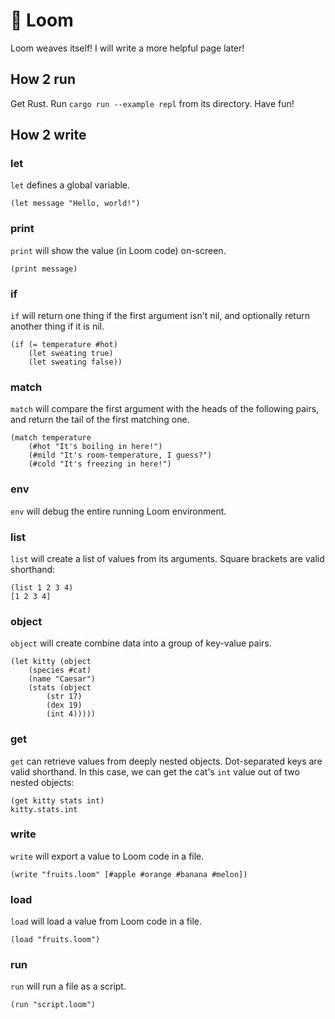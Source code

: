# 🧶 Loom
Loom weaves itself! I will write a more helpful page later!

## How 2 run
Get Rust. Run `cargo run --example repl` from its directory. Have fun!

## How 2 write
### let
`let` defines a global variable.
```
(let message "Hello, world!")
```
### print
`print` will show the value (in Loom code) on-screen.
```
(print message)
```
### if
`if` will return one thing if the first argument isn't nil, and optionally return another thing if it is nil.
```
(if (= temperature #hot)
    (let sweating true)
    (let sweating false))
```

### match
`match` will compare the first argument with the heads of the following pairs, and return the tail of the first matching one.
```
(match temperature
    (#hot "It's boiling in here!")
    (#mild "It's room-temperature, I guess?")
    (#cold "It's freezing in here!")
```
### env
`env` will debug the entire running Loom environment.
### list
`list` will create a list of values from its arguments. Square brackets are valid shorthand:
```
(list 1 2 3 4)
[1 2 3 4]
```

### object
`object` will create combine data into a group of key-value pairs.
```
(let kitty (object
    (species #cat)
    (name "Caesar")
    (stats (object
        (str 17)
        (dex 19)
        (int 4)))))
```

### get
`get` can retrieve values from deeply nested objects. Dot-separated keys are valid shorthand. In this case, we can get the cat's `int` value out of two nested objects:
```
(get kitty stats int)
kitty.stats.int
```

### write
`write` will export a value to Loom code in a file.
```
(write "fruits.loom" [#apple #orange #banana #melon])
```

### load
`load` will load a value from Loom code in a file.
```
(load "fruits.loom")
```

### run
`run` will run a file as a script.
```
(run "script.loom")
```
